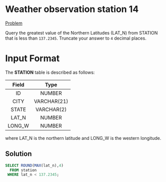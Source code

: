 # Weather observation station 14

[Problem](https://www.hackerrank.com/challenges/weather-observation-station-14/problem?isFullScreen=true)

Query the greatest value of the Northern Latitudes (LAT_N) from STATION that is less than `137.2345`. Truncate your answer to `4` decimal places.

# Input Format

The **STATION** table is described as follows:

|Field|Type|
|:---:|:--:|
|ID| NUMBER|
|CITY|VARCHAR(21)|
|STATE|VARCHAR(2)|
|LAT_N|NUMBER|
|LONG_W|NUMBER|

where LAT_N is the northern latitude and LONG_W is the western longitude.

## Solution

```SQL
SELECT ROUND(MAX(lat_n),4)
  FROM station
 WHERE lat_n < 137.2345;
```
